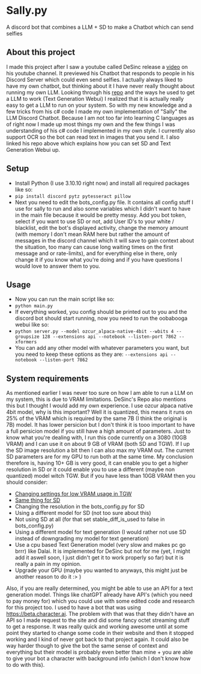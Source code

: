 # Sally.py

A discord bot that combines a LLM + SD to make a Chatbot which can send selfies

## About this project

I made this project after I saw a youtube called DeSinc release a [video](https://www.youtube.com/watch?v=KM4a7RGG270) on his youtube channel. It previewed his Chatbot that responds to people in his Discord Server which could even send selfies. I actually always liked to have my own chatbot, but thinking about it I have never really thought about running my own LLM. Looking through his [repo](https://github.com/DeSinc/SallyBot) and the ways he used to get a LLM to work (Text Generation Webui) I realized that it is actually really easy to get a LLM to run on your system. So with my new knowledge and a few tricks from his c# code I made my own implementation of "Sally" the LLM Discord Chatbot. Because I am not too far into learning C languages as of right now I made up most things my own and the few things I was understanding of his c# code I implemented in my own style. I currently also support OCR so the bot can read text in images that you send it. I also linked his repo above which explains how you can set SD and Text Generation Webui up.

## Setup

- Install Python (I use 3.10.10 right now) and install all required packages like so:
- ```pip install discord pytz pytesseract pillow```
- Next you need to edit the bots_config.py file. It contains all config stuff I use for sally to run and also some variables which I didn't want to have in the main file because it would be pretty messy. Add you bot token, select if you want to use SD or not, add User ID's to your white / blacklist, edit the bot's displayed activity, change the memory amount (with memory I don't mean RAM here but rather the amount of messages in the discord channel which it will save to gain context about the situation, too many can cause long waiting times on the first message and or rate-limits), and for everything else in there, only change it if you know what you're doing and if you have questions I would love to answer them to you.

## Usage

- Now you can run the main script like so:
- ```python main.py```
- If everything worked, you config should be printed out to you and the discord bot should start running, now you need to run the oobabooga webui like so:
- ```python server.py --model ozcur_alpaca-native-4bit --wbits 4 --groupsize 128 --extensions api --notebook --listen-port 7862 --xformers```
- You can add any other model with whatever parameters you want, but you need to keep these options as they are: ```--extensions api --notebook --listen-port 7862```

## System requirements

As mentioned earlier I was never too sure on how I am able to run a LLM on my system, this is due to VRAM limitations. DeSinc's Repo also mentions this but I thought I would add my own experience. I use ozcur alpaca native 4bit model, why is this important? Well it is quantized, this means it runs on 25% of the VRAM which is required by the same 7B (I think the original is 7B) model. It has lower persicion but I don't think it is tooo important to have a full persicion model if you still have a high amount of parameters. Just to know what you're dealing with, I run this code currently on a 3080 (10GB VRAM) and I can use it on about 9 GB of VRAM (both SD and TGW). If I up the SD image resolution a bit then I can also max my VRAM out. The current SD parameters are for my GPU to run both at the same time. My conclusion therefore is, having 10+ GB is very good, it can enable you to get a higher resolution in SD or it could enable you to use a different (maybe non quantized) model witch TGW. But if you have less than 10GB VRAM then you should consider:

- [Changing settings for low VRAM usage in TGW](https://github.com/oobabooga/text-generation-webui/blob/main/docs/Low-VRAM-guide.md)
- [Same thing for SD](https://github.com/AUTOMATIC1111/stable-diffusion-webui/wiki/Optimizations)
- Changing the resolution in the bots_config.py for SD
- Using a different model for SD (not too sure about this)
- Not using SD at all (for that set stable_diff_is_used to false in bots_config.py)
- Using a different model for text generation (I would rather not use SD instead of downgrading my model for text generation)
- Use a cpu based Text Generation model (very slow and makes pc go brrr) like Dalai. It is implemented for DeSinc but not for me (yet, I might add it aswell soon, I just didn't get it to work properly so far) but it is really a pain in my opinion.
- Upgrade your GPU (maybe you wanted to anyways, this might just be another reason to do it :> )

Also, if you are really determined, you might be able to use an API for a text generation model. Things like chatGPT already have API's (which you need to pay money for) which you could use with some edited code and research for this project too. I used to have a bot that was using <https://beta.character.ai>. The problem with that was that they didn't have an API so I made request to the site and did some fancy octet streaming stuff to get a response. It was really quick and working awesome until at some point they started to change some code in their website and then it stopped working and I kind of never got back to that project again. It could also be way harder though to give the bot the same sense of context and everything but their model is probably even better than mine + you are able to give your bot a character with background info (which I don't know how to do with this).
